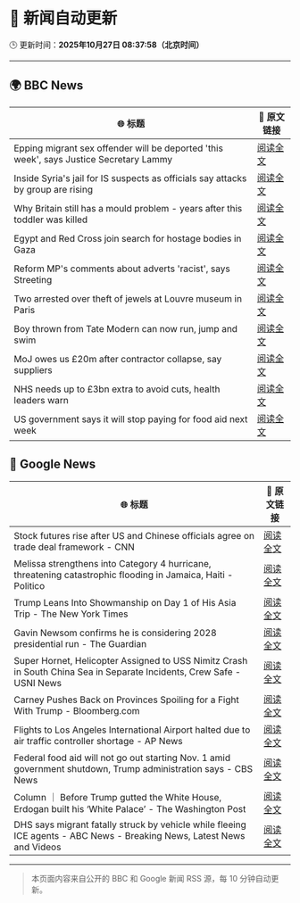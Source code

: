 # 🧠 新闻自动更新

🕒 更新时间：**2025年10月27日 08:37:58（北京时间）**

---

## 🌍 BBC News

| 🌐 标题 | 🔗 原文链接 |
|--------|-------------|
| Epping migrant sex offender will be deported 'this week', says Justice Secretary Lammy | [阅读全文](https://www.bbc.com/news/articles/cwyng49vv10o?at_medium=RSS&at_campaign=rss) |
| Inside Syria's jail for IS suspects as officials say attacks by group are rising | [阅读全文](https://www.bbc.com/news/articles/cze6y5x8np8o?at_medium=RSS&at_campaign=rss) |
| Why Britain still has a mould problem - years after this toddler was killed | [阅读全文](https://www.bbc.com/news/articles/cpwvzxzzxrxo?at_medium=RSS&at_campaign=rss) |
| Egypt and Red Cross join search for hostage bodies in Gaza | [阅读全文](https://www.bbc.com/news/articles/cx2l0mjkjkvo?at_medium=RSS&at_campaign=rss) |
| Reform MP's comments about adverts 'racist', says Streeting | [阅读全文](https://www.bbc.com/news/articles/cd7rg7wjvgvo?at_medium=RSS&at_campaign=rss) |
| Two arrested over theft of jewels at Louvre museum in Paris | [阅读全文](https://www.bbc.com/news/articles/c2em38pdv0do?at_medium=RSS&at_campaign=rss) |
| Boy thrown from Tate Modern can now run, jump and swim | [阅读全文](https://www.bbc.com/news/articles/cdx4598el5eo?at_medium=RSS&at_campaign=rss) |
| MoJ owes us £20m after contractor collapse, say suppliers | [阅读全文](https://www.bbc.com/news/articles/c4gwz8gg6plo?at_medium=RSS&at_campaign=rss) |
| NHS needs up to £3bn extra to avoid cuts, health leaders warn | [阅读全文](https://www.bbc.com/news/articles/c9934y423nzo?at_medium=RSS&at_campaign=rss) |
| US government says it will stop paying for food aid next week | [阅读全文](https://www.bbc.com/news/articles/c4g7d9j7p5qo?at_medium=RSS&at_campaign=rss) |

## 📰 Google News

| 🌐 标题 | 🔗 原文链接 |
|--------|-------------|
| Stock futures rise after US and Chinese officials agree on trade deal framework - CNN | [阅读全文](https://news.google.com/rss/articles/CBMifkFVX3lxTE1qVDdpdlVGVkx5SEQ2R1pxVVdIMnJVTVQ5dHIyMHJrOVhpdFNFRnViVVM5b0MxODBYaEFhUzNiNldNa2FSQ0FBNE9nWEl1YS1YQTZkQlo3N3ZCemlVWko5YU5Jajkza1hSMkVoY1p1OUJ0UEFFdFRYdDNTNDlMQQ?oc=5) |
| Melissa strengthens into Category 4 hurricane, threatening catastrophic flooding in Jamaica, Haiti - Politico | [阅读全文](https://news.google.com/rss/articles/CBMiiAFBVV95cUxQS2RuSlctN0FpM2FkaDBGRk9QSVRidmFDRXVzOEsweG9BUi05TDRtNDR1WHNLVS1WOTNPcEJUc2hnNHp0N055Q1p4WWNLclpJLXZGLW1SUkxVaG1KaUhEQjVlZGlWSlZIekhpdUNRcjBkSndXUzVBbjBTNmVxUmp2RmRyaFpqdnNV?oc=5) |
| Trump Leans Into Showmanship on Day 1 of His Asia Trip - The New York Times | [阅读全文](https://news.google.com/rss/articles/CBMiggFBVV95cUxNT3NINFM3ZVV3bWRSV3BsSi1UWFBQSFB6S3Jxam1sdFZvQWdxZi1tSHI2TzB1bWVUQTVCaXRmcWZmaDZtY1BwMGdidHNvLVVUcTNiRkpFdHdFZ3plYnV6R0ZZa2pKSTRldHhEajM1SWljSVdtUlBvckdCemR6R0N6cUh3?oc=5) |
| Gavin Newsom confirms he is considering 2028 presidential run - The Guardian | [阅读全文](https://news.google.com/rss/articles/CBMiiwFBVV95cUxPYlNFMHBHOWRiMDZheFhCWXFxZVYySUQyeERxX0pDLWNlZUxBM0JDX0hnRE9KcElRVmpIVXp6WnRCN1NlS2tOZjNuU3BmQlV2V25vM0kzbW1tLUJrYUhEeVRVemdlTFVfeHFOYnRpU25yMEFnWWUwTEdkUmV0MlFfaVlZOTNqRjZTVDBB?oc=5) |
| Super Hornet, Helicopter Assigned to USS Nimitz Crash in South China Sea in Separate Incidents, Crew Safe - USNI News | [阅读全文](https://news.google.com/rss/articles/CBMi0gFBVV95cUxQZ25zNEdxQ050SEo0S1UtbndDLXluRTVUaWtTbW1UOER3LU90Wkh0ZUZjQ0dFRHBIOWpVNVoxSEJuSmpjOG5OTk52SWdldjZOM2tzVno4MHNpbEFmOXo3Rkd2Z1NTR2hMUlNkZmdDeWxpX2xaaXZDSzlmckdZQVVUMWllT1RmclVUeWNJdHhmbVljRWRaUUphX2NmZWdoUFgwaENBbk9LY3F3ZkRHX1RNeTFLRjdEUTRleU1aTUxlTWY2ajNmWVVtWEMwWkN4RWlIMmc?oc=5) |
| Carney Pushes Back on Provinces Spoiling for a Fight With Trump - Bloomberg.com | [阅读全文](https://news.google.com/rss/articles/CBMitAFBVV95cUxQYlVkek5aQzE2a1NDMlFlS1B3Z2NwYTg5c3pwMTB6c0JTWE1zdzdZdUlsN05oWDNEZXRVRjgzX3Y5RExNTUM4ZjVlcGMxd0VkXzF0RDh3VTlleHNYXzhOS3ZJQVU1cDF5bjIza2pOQkZzTGZQZnRDWkpaVDloZlZreW5ISzk5aHFSZ2M5R3JPUTM0RjBzT0ljUkRZYm1GcDAzQlM4dXlfbEcwNjN1d1ZqTEFXcGQ?oc=5) |
| Flights to Los Angeles International Airport halted due to air traffic controller shortage - AP News | [阅读全文](https://news.google.com/rss/articles/CBMimwFBVV95cUxPZzhnTmhEYXBZMDdMMDFsS0QyUFBfTGhXcEx6dU0wMERCTGpna243WEd6NnQwUnVlY0VibXBWLVpjejZ4UDJjZkZ4MXl2dURncE5Yd2NRbG9DdkVLUElVMnJVQjU3ZHB0TmlrQnhtTnVybEhRdi1PMk5WeUdwNGhLRDNyRHJQWExPQWZGbUw1Sk9GcWZ5WGQ2OVlNNA?oc=5) |
| Federal food aid will not go out starting Nov. 1 amid government shutdown, Trump administration says - CBS News | [阅读全文](https://news.google.com/rss/articles/CBMidEFVX3lxTE9HenVNSXZFWVhuLUtlZVpXdXlSTS1IYUJrVW5LMVVveC1laDhBaW1pY2VLTzd1R1NGb1JVRFJsYU1EMERzSlozTmFpeVhZUmUyZmlSRkVrQmV4TjFkbElydk92dlpkdTZrS1Fvb2JKbFpIUWhE0gF6QVVfeXFMUHlSWmNTcFV2RTk3YklVdE9RMHJ3TUUxMEszTHJUelp2X3BMTW9TNU1mVUg0VUMwQVpNSnJHLWJpdUVUZ0RHZ1g5VzVPY0FjSTZQQVdxUWVCb09aXzFoSzV1Tms4UDVQUE94RlpaYkd5cUhkbW9taHFOc2c?oc=5) |
| Column ｜ Before Trump gutted the White House, Erdogan built his ‘White Palace’ - The Washington Post | [阅读全文](https://news.google.com/rss/articles/CBMioAFBVV95cUxOamwxaTQ0ajJaMDJrdFhwVUFWTDQtT3JWWE9RQWh0SzgxZWFraUdBWVFueFhNYkpGV0dNa0p6dVpVZmpYSFBKaXpGQWxCQUctYV8wTmpXTXE2bUV6NGlzZ3JxUmRWZzlvc0lGLU9KTHZONmdOQlVqNWpzSEcwdE5scWFkaVZkenE2V09HSmN3MldyN0Y1S3lILXB4dDlsemZO?oc=5) |
| DHS says migrant fatally struck by vehicle while fleeing ICE agents - ABC News - Breaking News, Latest News and Videos | [阅读全文](https://news.google.com/rss/articles/CBMipwFBVV95cUxOajIwZ240T3hBc1FBR2ttUWZXT20tRy1oTkh3dU5IVlJOUy1RTGVyb21fWHNGX1hQc2JqWUlMZFZ0QW1hMnZJZ0JFMkU3TFNWeDRGTjlLbk92bG82N0JIVmFxMS1lbHZEVjJkc3BOYThqNmJDLW1oUDFtWnBFMDlQM3RoTFV1SlpvLWlNS2M5NFBTU3ZzV1FNZk15Wi0zblk3alk3NGtXd9IBrAFBVV95cUxNVTJITFd4eWlidkx6VWtvVzA5ZWN1RGNpaWRvN05BYzNjYXdGc2F1a3N3cXVUaE83UUZRd0NfeW1RM1gxejJjbER3eUhxeG1Cbkl6ZjFKaVR4VEl3VkFfdWxaOThUUF9wdXItekpvUGFkZGV5WUw4VTR4OWZ1bkRQMk5mMFVfcUhURm9VYUJuVVltU0lKQ3ZwX1pETFUzdjJNVUxIRE52dVNBaEhM?oc=5) |

---
> 本页面内容来自公开的 BBC 和 Google 新闻 RSS 源，每 10 分钟自动更新。